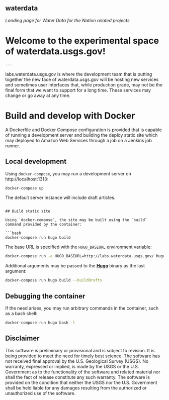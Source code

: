waterdata
------------

*Landing page for Water Data for the Nation related projects*

# Welcome to the experimental space of waterdata.usgs.gov!

    ---
labs.waterdata.usgs.gov is where the development team that is putting together the new face of waterdata.usgs.gov will be hosting new services and sometimes user interfaces that, while production grade, may not be the final form that we want to support for a long time.  These services may change or go away at any time.  

# Build and develop with Docker

A Dockerfile and Docker Compose configuration is provided that is capable of running a development server and building the deploy static site which may deployed to Amazon Web Services through a job on a Jenkins job runner.

## Local development

Using `docker-compose`, you may run a development server on http://localhost:1313:

```bash
docker-compose up
```

The default server instance will include draft articles.
```

## Build static site

Using `docker-compose`, the site may be built using the `build` command provided by the container:

```bash
docker-compose run hugo build
```

The base URL is specified with the `HUGO_BASEURL` environment variable:

```bash
docker-compose run -e HUGO_BASEURL=http://labs.waterdata.usgs.gov/ hugo build
```

Additional arguments may be passed to the [**Hugo**](https://gohugo.io/) binary as the last argument:

```bash
docker-compose run hugo build --buildDrafts
```

## Debugging the container

If the need arises, you may run arbitrary commands in the container, such as a bash shell:

```bash
docker-compose run hugo bash -l
```

Disclaimer
----------
This software is preliminary or provisional and is subject to revision. It is being provided to meet the need for timely best science. The software has not received final approval by the U.S. Geological Survey (USGS). No warranty, expressed or implied, is made by the USGS or the U.S. Government as to the functionality of the software and related material nor shall the fact of release constitute any such warranty. The software is provided on the condition that neither the USGS nor the U.S. Government shall be held liable for any damages resulting from the authorized or unauthorized use of the software.
